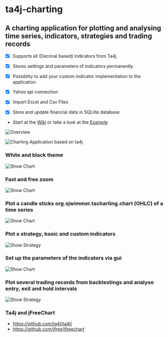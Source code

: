 # ta4j-charting
## A charting application for plotting and analysing time series, indicators, strategies and trading records

- [x] Supports all (Decimal based) Indicators from Ta4j.
- [x] Stores settings and parameters of indicators permanently
- [x] Possiblity to add your custom indicator implementation to the application
- [x] Yahoo api connection
- [x] Import Excel and Csv Files
- [x] Store and update financial data in SQLlite database


* Start at the [Wiki](https://github.com/team172011/ta4j-charting/wiki) or take a look at the [Example](https://github.com/team172011/ta4j-charting/blob/master/src/example/Example.java)

![Overview](https://github.com/team172011/ta4j-charting/blob/master/src/main/java/org/sjwimmer/tacharting/data/screenshots/overview.png)

![Charting Application based on ta4j](https://github.com/team172011/ta4j-charting/blob/master/src/main/java/org/sjwimmer/tacharting/data/screenshots/showOtherIndicators.png)

### White and black theme
![Show Chart](https://github.com/team172011/ta4j-charting/blob/master/src/main/java/data/org/sjwimmer/tacharting/data/screenshots/whiteTheme.PNG)

### Fast and free zoom
![Show Chart](https://github.com/team172011/ta4j-charting/blob/master/src/main/java/org/sjwimmer/tacharting/data/screenshots/zoom.png)

### Plot a candle sticks org.sjwimmer.tacharting.chart (OHLC) of a time series
![Show Chart](https://github.com/team172011/ta4j-charting/blob/master/src/main/java/org/sjwimmer/tacharting/data/screenshots/show_graph.png)

### Plot a strategy, basic and custom indicators
![Show Strategy](https://github.com/team172011/ta4j-charting/blob/master/src/main/java/org/sjwimmer/tacharting/data/screenshots/show_strategy.png)

### Set up the parameters of the indicators via gui
![Show Chart](https://github.com/team172011/ta4j-charting/blob/master/src/main/java/org/sjwimmer/tacharting/data/screenshots/IndicatorSettings.PNG)

### Plot several trading records from backtestings and analyse entry, exit and hold intervals
![Show Strategy](https://github.com/team172011/ta4j-charting/blob/master/src/main/java/org/sjwimmer/tacharting/data/screenshots/plotRecord.png)

### Ta4j and jFreeChart
* https://github.com/ta4j/ta4j/
* https://github.com/jfree/jfreechart

